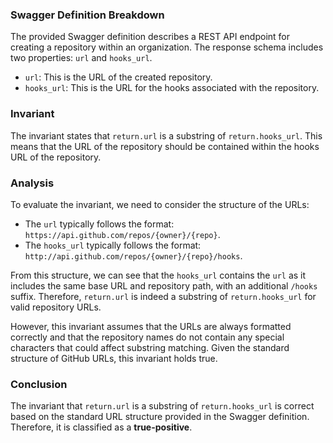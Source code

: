 ### Swagger Definition Breakdown
The provided Swagger definition describes a REST API endpoint for creating a repository within an organization. The response schema includes two properties: `url` and `hooks_url`. 

- `url`: This is the URL of the created repository.
- `hooks_url`: This is the URL for the hooks associated with the repository.

### Invariant
The invariant states that `return.url` is a substring of `return.hooks_url`. This means that the URL of the repository should be contained within the hooks URL of the repository.

### Analysis
To evaluate the invariant, we need to consider the structure of the URLs:
- The `url` typically follows the format: `https://api.github.com/repos/{owner}/{repo}`.
- The `hooks_url` typically follows the format: `http://api.github.com/repos/{owner}/{repo}/hooks`.

From this structure, we can see that the `hooks_url` contains the `url` as it includes the same base URL and repository path, with an additional `/hooks` suffix. Therefore, `return.url` is indeed a substring of `return.hooks_url` for valid repository URLs.

However, this invariant assumes that the URLs are always formatted correctly and that the repository names do not contain any special characters that could affect substring matching. Given the standard structure of GitHub URLs, this invariant holds true.

### Conclusion
The invariant that `return.url` is a substring of `return.hooks_url` is correct based on the standard URL structure provided in the Swagger definition. Therefore, it is classified as a **true-positive**.
